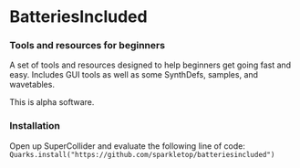 # BatteriesIncluded

### Tools and resources for beginners

A set of tools and resources designed to help beginners get going fast and easy. Includes GUI tools as well as some SynthDefs, samples, and wavetables.

This is alpha software.

### Installation

Open up SuperCollider and evaluate the following line of code:
`Quarks.install("https://github.com/sparkletop/batteriesincluded")`
